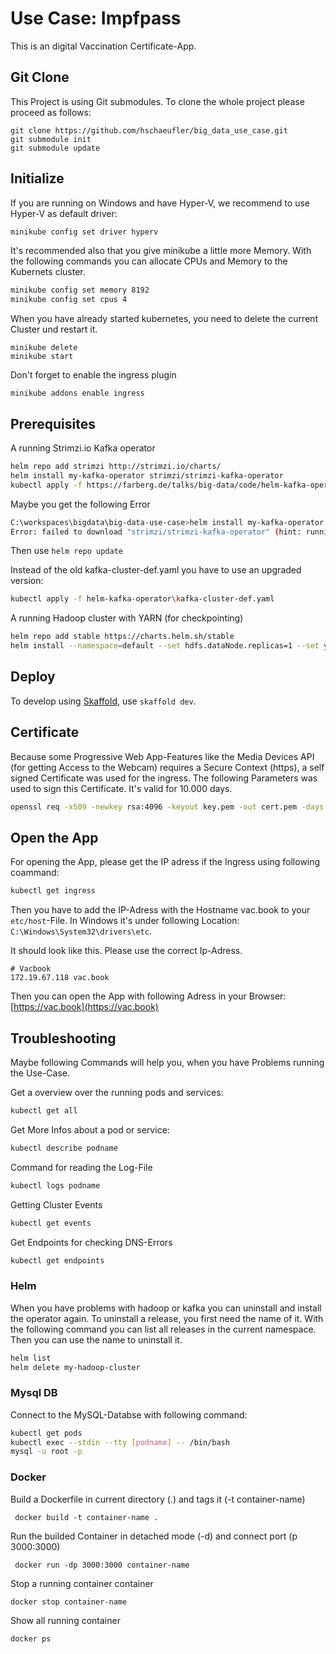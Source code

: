 # Use Case: Impfpass
This is an digital Vaccination Certificate-App.

## Git Clone
This Project is using Git submodules. To clone the whole project please proceed as follows:

```
git clone https://github.com/hschaeufler/big_data_use_case.git
git submodule init
git submodule update
```
## Initialize
If you are running on Windows and have Hyper-V, we recommend to use Hyper-V as default driver:
```bash
minikube config set driver hyperv
```
It's recommended also that you give minikube a little more Memory. With the following commands you can allocate CPUs and Memory to the Kubernets cluster.
```bash
minikube config set memory 8192
minikube config set cpus 4
```
When you have already started kubernetes, you need to delete the current Cluster und restart it.
```
minikube delete
minikube start
```
Don't forget to enable the ingress plugin
```
minikube addons enable ingress
```
## Prerequisites

A running Strimzi.io Kafka operator

```bash
helm repo add strimzi http://strimzi.io/charts/
helm install my-kafka-operator strimzi/strimzi-kafka-operator
kubectl apply -f https://farberg.de/talks/big-data/code/helm-kafka-operator/kafka-cluster-def.yaml
```

Maybe you get the following Error
```bash
C:\workspaces\bigdata\big-data-use-case>helm install my-kafka-operator strimzi/strimzi-kafka-operator
Error: failed to download "strimzi/strimzi-kafka-operator" (hint: running `helm repo update` may help)
```
Then use ``helm repo update``

Instead of the old kafka-cluster-def.yaml you have to use an upgraded version:
```bash
kubectl apply -f helm-kafka-operator\kafka-cluster-def.yaml
```


A running Hadoop cluster with YARN (for checkpointing)

```bash
helm repo add stable https://charts.helm.sh/stable
helm install --namespace=default --set hdfs.dataNode.replicas=1 --set yarn.nodeManager.replicas=1 --set hdfs.webhdfs.enabled=true my-hadoop-cluster stable/hadoop
```

## Deploy

To develop using [Skaffold](https://skaffold.dev/), use `skaffold dev`. 

## Certificate

Because some Progressive Web App-Features like the Media Devices API (for getting Access to the Webcam)  requires a Secure Context (https), a self signed Certificate was used for the ingress. 
The following Parameters was used to sign this Certificate. It's valid for 10.000 days.

```bash
openssl req -x509 -newkey rsa:4096 -keyout key.pem -out cert.pem -days 10000 -nodes
```
## Open the App

For opening the App, please get the  IP adress if the Ingress using following coammand:
```bash
kubectl get ingress
```
Then you have to add the IP-Adress with the Hostname vac.book to your ``etc/host``-File. In Windows it's under following Location: ``C:\Windows\System32\drivers\etc``.

It should look like this. Please use the correct Ip-Adress.
```
# Vacbook
172.19.67.118 vac.book
```

Then you can open the App with following Adress in your Browser: [https://vac.book](https://vac.book)

## Troubleshooting

Maybe following Commands will help you, when you have Problems running the Use-Case.

Get a overview over the running pods and services:
```bash
kubectl get all
```

Get More Infos about a pod or service:
```bash
kubectl describe podname
```

Command for reading the Log-File
```bash
kubectl logs podname
```

Getting Cluster Events
```bash
kubectl get events
```

Get Endpoints for checking DNS-Errors
```bash
kubectl get endpoints
```
### Helm
When you have problems with hadoop or kafka you can uninstall and install the operator again. To uninstall a release, you first need the name of it. With the following command you can list all releases in the current namespace. Then you can use the name to uninstall it.
```bash
helm list
helm delete my-hadoop-cluster
```
### Mysql DB
Connect to  the MySQL-Databse with following command:
```bash
kubectl get pods
kubectl exec --stdin --tty [podname] -- /bin/bash
mysql -u root -p
```
### Docker
Build a Dockerfile in current directory (.) and tags it (-t container-name)
```
 docker build -t container-name .
```
Run the builded Container in detached mode (-d) and connect port (p 3000:3000)
```
 docker run -dp 3000:3000 container-name
```
Stop a running container container
```
docker stop container-name
```
Show all running container
```
docker ps
````